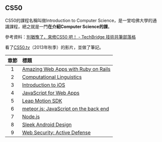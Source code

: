 ## CS50
CS50的課程名稱叫做Introduction to Computer Science，是一堂哈佛大學的通識課程，總之就是一門**在介紹Computer Science的課**。

參考資料：[別猶豫了，來修CS50 吧！ - TechBridge 技術共筆部落格](https://blog.techbridge.cc/2017/11/11/cs50/)

看了[CS50.tv](http://cs50.tv/2013/fall/#about,seminars)（2013年秋季）的影片，並做了筆記。

|章節|標題|
|:---:|:---|
|1|[Amazing Web Apps with Ruby on Rails](https://github.com/ChengShaoChi/Learning-Note/blob/master/CS50/1_Amazing%20Web%20Apps%20with%20Ruby%20on%20Rails.md)|
|2|[Computational Linguistics](https://github.com/ChengShaoChi/Learning-Note/blob/master/CS50/2_Computational%20Linguistics.md)|
|3|[Introduction to iOS](https://github.com/ChengShaoChi/Learning-Note/blob/master/CS50/3_Introduction%20to%20iOS.md)|
|4|[JavaScript for Web Apps](https://github.com/ChengShaoChi/Learning-Note/blob/master/CS50/4_JavaScript%20for%20Web%20Apps.md)|
|5|[Leap Motion SDK](https://github.com/ChengShaoChi/Learning-Note/blob/master/CS50/5_Leap%20Motion%20SDK.md)|
|6|[meteor.js: JavaScript on the back end](https://github.com/ChengShaoChi/Learning-Note/blob/master/CS50/6_meteor.js:%20JavaScript%20on%20the%20back%20end.md)|
|7|[Node.js](https://github.com/ChengShaoChi/Learning-Note/blob/master/CS50/7_Node.js.md)|
|8|[Sleek Android Design](https://github.com/ChengShaoChi/Learning-Note/blob/master/CS50/8_Sleek%20Android%20Design.md)|
|9|[Web Security: Active Defense](https://github.com/ChengShaoChi/Learning-Note/blob/master/CS50/9_Web%20Security:%20Active%20Defense.md)|
